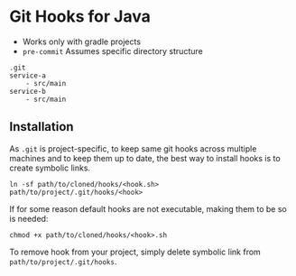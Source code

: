 # Git Hooks for Java

- Works only with gradle projects
- `pre-commit` Assumes specific directory structure
```
.git
service-a
    - src/main
service-b
    - src/main
```

## Installation

As `.git` is project-specific, to keep same git hooks across multiple machines and to keep them up to date, the best way to install hooks is to create symbolic links.

```shell
ln -sf path/to/cloned/hooks/<hook.sh> path/to/project/.git/hooks/<hook>
```

If for some reason default hooks are not executable, making them to be so is needed:
```shell
chmod +x path/to/cloned/hooks/<hook>.sh
```

To remove hook from your project, simply delete symbolic link from `path/to/project/.git/hooks`.